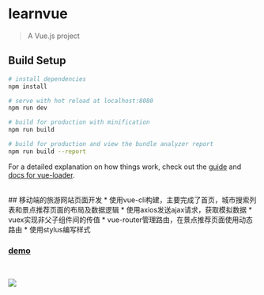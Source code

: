 
# learnvue

> A Vue.js project  


## Build Setup

``` bash
# install dependencies
npm install

# serve with hot reload at localhost:8080
npm run dev

# build for production with minification
npm run build

# build for production and view the bundle analyzer report
npm run build --report
```

For a detailed explanation on how things work, check out the [guide](http://vuejs-templates.github.io/webpack/) and [docs for vue-loader](http://vuejs.github.io/vue-loader).

<br/>
## 移动端的旅游网站页面开发
* 使用vue-cli构建，主要完成了首页，城市搜索列表和景点推荐页面的布局及数据逻辑   
* 使用axios发送ajax请求，获取模拟数据
* vuex实现非父子组件间的传值
* vue-router管理路由，在景点推荐页面使用动态路由
* 使用stylus编写样式  

### [demo](https://lusiyu.cn/vue-project/index.html#/)  
<br/>

![](http://show2019.oss-ap-southeast-1.aliyuncs.com/static/vue-project-travel.gif)
